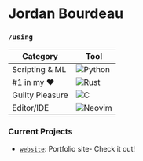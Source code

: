 # Jordan Bourdeau

### `/using`

| Category         | Tool                                                                                                            |
| ---------------- | --------------------------------------------------------------------------------------------------------------- |
| Scripting & ML   | ![Python](https://img.shields.io/badge/python-3670A0?style=for-the-badge&logo=python&logoColor=ffdd54)          |
| #1 in my ❤️      | ![Rust](https://img.shields.io/badge/rust-%23000000.svg?style=for-the-badge&logo=rust&logoColor=white)          |
| Guilty Pleasure  | ![C](https://img.shields.io/badge/c-%2300599C.svg?style=for-the-badge&logo=c&logoColor=white)                   |
| Editor/IDE       | ![Neovim](https://img.shields.io/badge/Neovim-57A143?logo=neovim&logoColor=white&style=for-the-badge)           |

### Current Projects

- [`website`](https://jordanbourdeau.com): Portfolio site- Check it out!

<!--

<h3 style="text: center; width: 100%;">Stats</h3>

<div style="display: flex; width: 100%; align-items: stretch; " >

<img height="175" style="" src="https://github-readme-stats.vercel.app/api?username=JBourds&theme=prussian&count_private=true&hide_border=true&line_height=25" />

<img height="175" src="https://github-readme-stats.vercel.app/api/top-langs/?username=JBourds&layout=compact&theme=prussian&count_private=true&hide_border=true&line_height=25" />

</div>

-->
